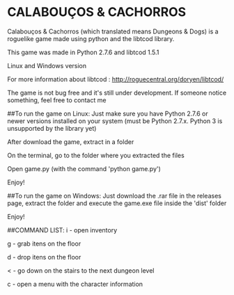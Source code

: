 # CALABOUÇOS & CACHORROS

Calabouços & Cachorros (which translated means Dungeons & Dogs) is a roguelike game made using python and the libtcod library.

This game was made in Python 2.7.6 and libtcod 1.5.1

Linux and Windows version

For more information about libtcod : http://roguecentral.org/doryen/libtcod/

The game is not bug free and it's still under development. If someone notice something, feel free to contact me




##To run the game on Linux:
Just make sure you have Python 2.7.6 or newer versions installed on your system (must be Python 2.7.x. Python 3 is unsupported by the library yet)

After download the game, extract in a folder

On the terminal, go to the folder where you extracted the files

Open game.py (with the command 'python game.py')

Enjoy!



##To run the game on Windows:
Just download the .rar file in the releases page, extract the folder and execute the game.exe file inside the 'dist' folder

Enjoy!


##COMMAND LIST:
i - open inventory

g - grab itens on the floor

d - drop itens on the floor

< - go down on the stairs to the next dungeon level

c - open a menu with the character information
